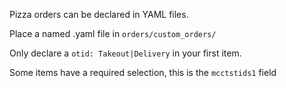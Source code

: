 Pizza orders can be declared in YAML files.

Place a named .yaml file in `orders/custom_orders/`

Only declare a `otid: Takeout|Delivery` in your first item.

Some items have a required selection, this is the `mcctstids1` field
